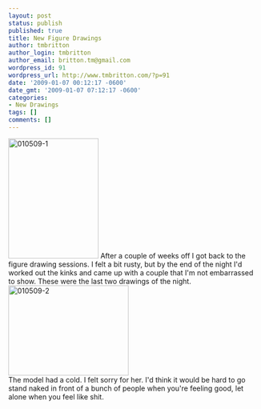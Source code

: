 ```yaml
---
layout: post
status: publish
published: true
title: New Figure Drawings
author: tmbritton
author_login: tmbritton
author_email: britton.tm@gmail.com
wordpress_id: 91
wordpress_url: http://www.tmbritton.com/?p=91
date: '2009-01-07 00:12:17 -0600'
date_gmt: '2009-01-07 07:12:17 -0600'
categories:
- New Drawings
tags: []
comments: []
---
```

<p><a href="http://www.tmbritton.com/art/photo/3175590027/010509-1.html" class="tt-flickr tt-flickr-Small" title="010509-1"><img class="float-right" src="http://farm4.static.flickr.com/3105/3175590027_7a82d11dc4_m.jpg" alt="010509-1" width="180" height="240" /></a> After a couple of weeks off I got back to the figure drawing sessions.  I felt a bit rusty, but by the end of the night I'd worked out the kinks and came up with a couple that I'm not embarrassed to show.  These were the last two drawings of the night.<br />
<a href="http://www.tmbritton.com/art/photo/3175590077/010509-2.html" class="tt-flickr tt-flickr-Small" title="010509-2"><img class="float-left" src="http://farm4.static.flickr.com/3473/3175590077_b67a982cbb_m.jpg" alt="010509-2" width="240" height="180" /></a><br />
The model had a cold.  I felt sorry for her.  I'd think it would be hard to go stand naked in front of a bunch of people when you're feeling good, let alone when you feel like shit.  </p>
